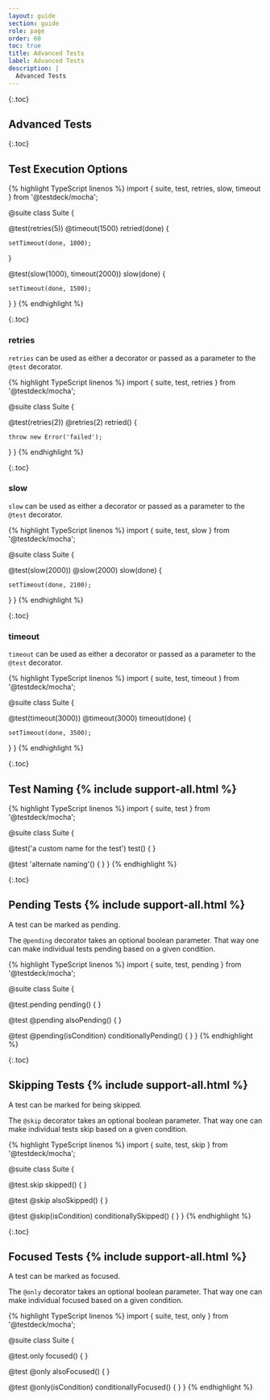 ```yaml
---
layout: guide
section: guide
role: page
order: 60
toc: true
title: Advanced Tests
label: Advanced Tests
description: |
  Advanced Tests
---
```


{:.toc}
## Advanced Tests

{:.toc}
## Test Execution Options

{% highlight TypeScript linenos %}
import { suite, test, retries, slow, timeout } from '@testdeck/mocha';

@suite
class Suite {

  @test(retries(5))
  @timeout(1500)
  retried(done) {
  
    setTimeout(done, 1800);
  }
  
  @test(slow(1000), timeout(2000))
  slow(done) {
  
    setTimeout(done, 1500);
  }
}
{% endhighlight %}


{:.toc}
### retries

`retries` can be used as either a decorator or passed as a parameter to the `@test` decorator.

{% highlight TypeScript linenos %}
import { suite, test, retries } from '@testdeck/mocha';

@suite
class Suite {

  @test(retries(2))
  @retries(2)
  retried() {
  
    throw new Error('failed');
  }
}
{% endhighlight %}


{:.toc}
### slow

`slow` can be used as either a decorator or passed as a parameter to the `@test` decorator.

{% highlight TypeScript linenos %}
import { suite, test, slow } from '@testdeck/mocha';

@suite
class Suite {

  @test(slow(2000))
  @slow(2000)
  slow(done) {
  
    setTimeout(done, 2100);
  }
}
{% endhighlight %}


{:.toc}
### timeout

`timeout` can be used as either a decorator or passed as a parameter to the `@test` decorator.

{% highlight TypeScript linenos %}
import { suite, test, timeout } from '@testdeck/mocha';

@suite
class Suite {

  @test(timeout(3000))
  @timeout(3000)
  timeout(done) {
  
    setTimeout(done, 3500);
  }
}
{% endhighlight %}


{:.toc}
## Test Naming {% include support-all.html %}

{% highlight TypeScript linenos %}
import { suite, test } from '@testdeck/mocha';

@suite
class Suite {

  @test('a custom name for the test')
  test() {
  }
  
  @test 'alternate naming'() {
  }
}
{% endhighlight %}


{:.toc}
## Pending Tests {% include support-all.html %}

A test can be marked as pending.

The `@pending` decorator takes an optional boolean parameter. That way one can make individual tests pending based on
a given condition.

{% highlight TypeScript linenos %}
import { suite, test, pending } from '@testdeck/mocha';

@suite
class Suite {

  @test.pending
  pending() {
  }
  
  @test
  @pending
  alsoPending() {
  }
  
  @test
  @pending(isCondition)
  conditionallyPending() {
  }
}
{% endhighlight %}


{:.toc}
## Skipping Tests {% include support-all.html %}

A test can be marked for being skipped.

The `@skip` decorator takes an optional boolean parameter. That way one can make individual tests skip based on
a given condition.

{% highlight TypeScript linenos %}
import { suite, test, skip } from '@testdeck/mocha';

@suite
class Suite {

  @test.skip
  skipped() {
  }
  
  @test
  @skip
  alsoSkipped() {
  }
  
  @test
  @skip(isCondition)
  conditionallySkipped() {
  }
}
{% endhighlight %}


{:.toc}
## Focused Tests {% include support-all.html %}

A test can be marked as focused.

The `@only` decorator takes an optional boolean parameter. That way one can make individual focused based on
a given condition.

{% highlight TypeScript linenos %}
import { suite, test, only } from '@testdeck/mocha';

@suite
class Suite {

  @test.only
  focused() {
  }
  
  @test
  @only
  alsoFocused() {
  }
  
  @test
  @only(isCondition)
  conditionallyFocused() {
  }
}
{% endhighlight %}
